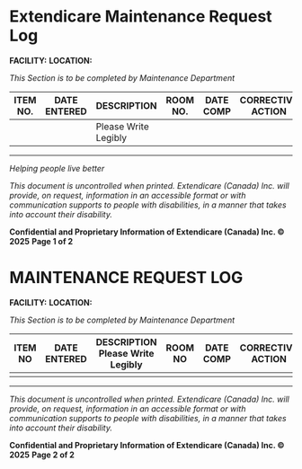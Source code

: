 # Extendicare Maintenance Request Log

**FACILITY:**
**LOCATION:**

*This Section is to be completed by Maintenance Department*

| ITEM NO. | DATE ENTERED | DESCRIPTION                | ROOM NO. | DATE COMP | CORRECTIVE ACTION | REPAIR TIME |
|----------|--------------|----------------------------|----------|-----------|-------------------|-------------|
|          |              | Please Write Legibly       |          |           |                   |             |

----

*Helping people live better*

*This document is uncontrolled when printed. Extendicare (Canada) Inc. will provide, on request, information in an accessible format or with communication supports to people with disabilities, in a manner that takes into account their disability.*

**Confidential and Proprietary Information of Extendicare (Canada) Inc. © 2025**
**Page 1 of 2**

# MAINTENANCE REQUEST LOG

**FACILITY:**
**LOCATION:**

*This Section is to be completed by Maintenance Department*

| ITEM NO | DATE ENTERED | DESCRIPTION Please Write Legibly | ROOM NO | DATE COMP | CORRECTIVE ACTION | REPAIR TIME |
|---------|--------------|----------------------------------|---------|-----------|-------------------|-------------|
|         |              |                                  |         |           |                   |             |

----

*This document is uncontrolled when printed. Extendicare (Canada) Inc. will provide, on request, information in an accessible format or with communication supports to people with disabilities, in a manner that takes into account their disability.*

**Confidential and Proprietary Information of Extendicare (Canada) Inc. © 2025**
**Page 2 of 2**
